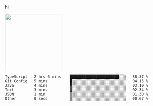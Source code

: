hi

<img height="180em" src="https://github-readme-stats.vercel.app/api?username=AProductiveNerd&show_icons=true&hide_border=true&&count_private=true&include_all_commits=true" />

<!--START_SECTION:waka-->

```text
TypeScript   2 hrs 6 mins    ██████████████████████░░░   88.37 %
Git Config   5 mins          █░░░░░░░░░░░░░░░░░░░░░░░░   04.15 %
Java         4 mins          ▓░░░░░░░░░░░░░░░░░░░░░░░░   03.10 %
Text         3 mins          ▓░░░░░░░░░░░░░░░░░░░░░░░░   02.34 %
JSON         1 min           ▒░░░░░░░░░░░░░░░░░░░░░░░░   01.30 %
Other        0 secs          ▒░░░░░░░░░░░░░░░░░░░░░░░░   00.67 %
```

<!--END_SECTION:waka-->
